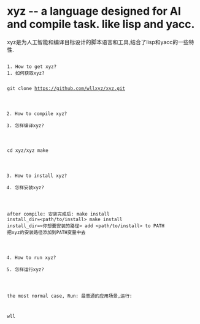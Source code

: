 # xyz -- a language designed for AI and compile task. like lisp and yacc.
xyz是为人工智能和编译目标设计的脚本语言和工具,结合了lisp和yacc的一些特性.

<code>
1. How to get xyz?
1. 如何获取xyz?

git clone https://github.com/wllxyz/xyz.git

2. How to compile xyz?
2. 怎样编译xyz?

cd xyz/xyz
make

3. How to install xyz?
3. 怎样安装xyz?

after compile:
安装完成后:
make install install_dir=<path/to/install>
make install install_dir=<你想要安装的路径>
add <path/to/install> to PATH
把xyz的安装路径添加到PATH变量中去

4. How to run xyz?
4. 怎样运行xyz?

the most normal case, Run:
最普通的应用场景,运行:

wll <grammar-file> <input-file>
</code>

